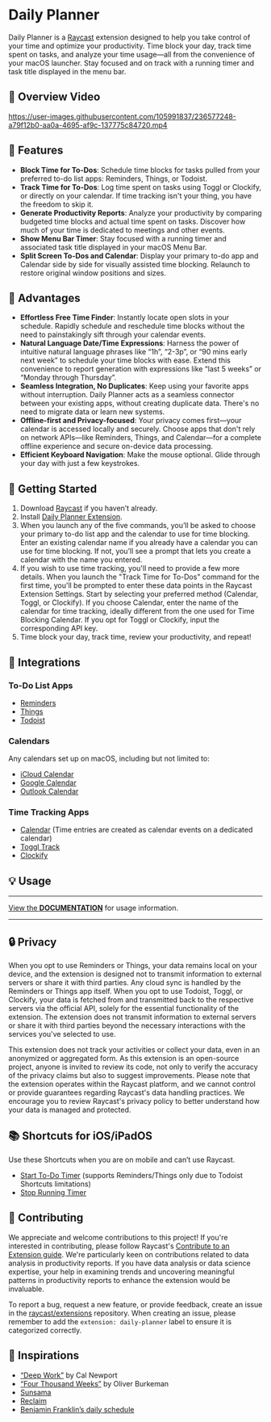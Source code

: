 # Daily Planner

Daily Planner is a [Raycast](https://www.raycast.com) extension designed to help you take control of your time and optimize your productivity. Time block your day, track time spent on tasks, and analyze your time usage—all from the convenience of your macOS launcher. Stay focused and on track with a running timer and task title displayed in the menu bar.

## 🎥 Overview Video

https://user-images.githubusercontent.com/105991837/236577248-a79f12b0-aa0a-4695-af9c-137775c84720.mp4

## 🌟 Features

- **Block Time for To-Dos**: Schedule time blocks for tasks pulled from your preferred to-do list apps: Reminders, Things, or Todoist.
- **Track Time for To-Dos**: Log time spent on tasks using Toggl or Clockify, or directly on your calendar. If time tracking isn't your thing, you have the freedom to skip it.
- **Generate Productivity Reports**: Analyze your productivity by comparing budgeted time blocks and actual time spent on tasks. Discover how much of your time is dedicated to meetings and other events.
- **Show Menu Bar Timer**: Stay focused with a running timer and associated task title displayed in your macOS Menu Bar.
- **Split Screen To-Dos and Calendar**: Display your primary to-do app and Calendar side by side for visually assisted time blocking. Relaunch to restore original window positions and sizes.

## 🚀 Advantages

- **Effortless Free Time Finder**: Instantly locate open slots in your schedule. Rapidly schedule and reschedule time blocks without the need to painstakingly sift through your calendar events.
- **Natural Language Date/Time Expressions**: Harness the power of intuitive natural language phrases like “1h”, “2-3p”, or “90 mins early next week” to schedule your time blocks with ease. Extend this convenience to report generation with expressions like “last 5 weeks” or “Monday through Thursday”.
- **Seamless Integration, No Duplicates**: Keep using your favorite apps without interruption. Daily Planner acts as a seamless connector between your existing apps, without creating duplicate data. There's no need to migrate data or learn new systems.
- **Offline-first and Privacy-focused**: Your privacy comes first—your calendar is accessed locally and securely. Choose apps that don't rely on network APIs—like Reminders, Things, and Calendar—for a complete offline experience and secure on-device data processing.
- **Efficient Keyboard Navigation**: Make the mouse optional. Glide through your day with just a few keystrokes.

## 🎯 Getting Started

1. Download [Raycast](https://www.raycast.com) if you haven’t already.
2. Install [Daily Planner Extension](https://www.raycast.com/benyn/daily-planner).
3. When you launch any of the five commands, you’ll be asked to choose your primary to-do list app and the calendar to use for time blocking. Enter an existing calendar name if you already have a calendar you can use for time blocking. If not, you’ll see a prompt that lets you create a calendar with the name you entered.
4. If you wish to use time tracking, you'll need to provide a few more details. When you launch the "Track Time for To-Dos" command for the first time, you'll be prompted to enter these data points in the Raycast Extension Settings. Start by selecting your preferred method (Calendar, Toggl, or Clockify). If you choose Calendar, enter the name of the calendar for time tracking, ideally different from the one used for Time Blocking Calendar. If you opt for Toggl or Clockify, input the corresponding API key.
5. Time block your day, track time, review your productivity, and repeat!

## 🔗 Integrations

### To-Do List Apps

- [Reminders](https://www.icloud.com/reminders)
- [Things](https://culturedcode.com/things/)
- [Todoist](https://todoist.com/)

### Calendars

Any calendars set up on macOS, including but not limited to:

- [iCloud Calendar](https://www.icloud.com/calendar)
- [Google Calendar](https://calendar.google.com/)
- [Outlook Calendar](https://outlook.live.com/)

### Time Tracking Apps

- [Calendar](https://support.apple.com/guide/calendar/welcome/mac) (Time entries are created as calendar events on a dedicated calendar)
- [Toggl Track](https://toggl.com/track/)
- [Clockify](https://clockify.me)

## 💡 Usage

---

[View the **DOCUMENTATION**](https://benyn.github.io/raycast-daily-planner) for usage information.

---

## 🔒 Privacy

When you opt to use Reminders or Things, your data remains local on your device, and the extension is designed not to transmit information to external servers or share it with third parties. Any cloud sync is handled by the Reminders or Things app itself. When you opt to use Todoist, Toggl, or Clockify, your data is fetched from and transmitted back to the respective servers via the official API, solely for the essential functionality of the extension. The extension does not transmit information to external servers or share it with third parties beyond the necessary interactions with the services you've selected to use.

This extension does not track your activities or collect your data, even in an anonymized or aggregated form. As this extension is an open-source project, anyone is invited to review its code, not only to verify the accuracy of the privacy claims but also to suggest improvements. Please note that the extension operates within the Raycast platform, and we cannot control or provide guarantees regarding Raycast's data handling practices. We encourage you to review Raycast's privacy policy to better understand how your data is managed and protected.

## 📚 Shortcuts for iOS/iPadOS

Use these Shortcuts when you are on mobile and can’t use Raycast.

- [Start To-Do Timer](https://www.icloud.com/shortcuts/3dfdc2108a354ad1860a8117e239a633) (supports Reminders/Things only due to Todoist Shortcuts limitations)
- [Stop Running Timer](https://www.icloud.com/shortcuts/986cea63d5814ef284a1a274b8f52fb0)

## 🤝 Contributing

We appreciate and welcome contributions to this project! If you're interested in contributing, please follow Raycast's [Contribute to an Extension guide](https://developers.raycast.com/basics/contribute-to-an-extension). We're particularly keen on contributions related to data analysis in productivity reports. If you have data analysis or data science expertise, your help in examining trends and uncovering meaningful patterns in productivity reports to enhance the extension would be invaluable.

To report a bug, request a new feature, or provide feedback, create an issue in the [raycast/extensions](https://github.com/raycast/extensions/issues) repository. When creating an issue, please remember to add the `extension: daily-planner` label to ensure it is categorized correctly.

## 💫 Inspirations

- [“Deep Work”](https://calnewport.com/writing/#books) by Cal Newport
- [“Four Thousand Weeks”](https://www.oliverburkeman.com/books) by Oliver Burkeman
- [Sunsama](https://www.sunsama.com)
- [Reclaim](https://reclaim.ai)
- [Benjamin Franklin’s daily schedule](https://www.theatlantic.com/politics/archive/2011/04/picture-of-the-day-benjamin-franklins-daily-schedule/237615/)

